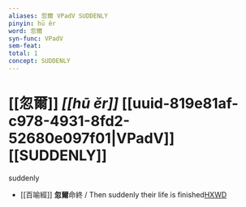 ```yaml
---
aliases: 忽爾 VPadV SUDDENLY
pinyin: hū ěr
word: 忽爾
syn-func: VPadV
sem-feat: 
total: 1
concept: SUDDENLY 
---
```

# [[忽爾]] *[[hū ěr]]*  [[uuid-819e81af-c978-4931-8fd2-52680e097f01|VPadV]] [[SUDDENLY]]
suddenly
 - [[百喻經]] **忽爾**命終 / Then suddenly their life is finished[HXWD](https://hxwd.org/textview.html?location=KR6b0066_T_004-0556c.8)